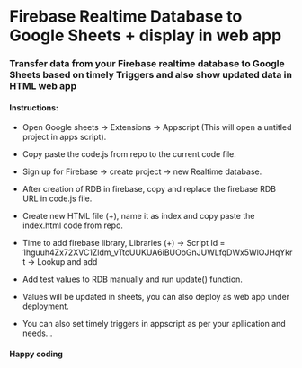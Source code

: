 # Firebase Realtime Database to Google Sheets + display in web app

### Transfer data from your Firebase realtime database to Google Sheets based on timely Triggers and also show updated data in HTML web app


#### Instructions:

- Open Google sheets -> Extensions -> Appscript (This will open a untitled project in apps script).
- Copy paste the code.js from repo to the current code file.
- Sign up for Firebase -> create project -> new Realtime database.
- After creation of RDB in firebase, copy and replace the firebase RDB URL in code.js file.
- Create new HTML file (+), name it as index and copy paste the index.html code from repo.
- Time to add firebase library, Libraries (+) -> Script Id = 1hguuh4Zx72XVC1Zldm_vTtcUUKUA6iBUOoGnJUWLfqDWx5WlOJHqYkrt -> Lookup and add
- Add test values to RDB manually and run update() function.
- Values will be updated in sheets, you can also deploy as web app under deployment.

- You can also set timely triggers in appscript as per your apllication and needs...

#### Happy coding
